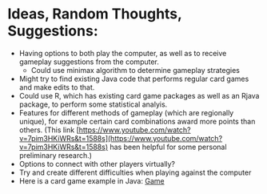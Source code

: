 # Ideas, Random Thoughts, Suggestions:

- Having options to both play the computer, as well as to receive gameplay suggestions from the computer. 
    - Could use minimax algorithm to determine gameplay strategies
- Might try to find existing Java code that performs regular card games and make edits to that.
- Could use R, which has existing card game packages as well as an Rjava package, to perform some statistical analyis. 
- Features for different methods of gameplay (which are regionally unique), for example certain card combinations award more points than others.  (This link [https://www.youtube.com/watch?v=7pim3HKiWRs&t=1588s](https://www.youtube.com/watch?v=7pim3HKiWRs&t=1588s) has been helpful for some personal preliminary research.)
- Options to connect with other players virtually?
- Try and create different difficulties when playing against the computer
- Here is a card game example in Java: [Game](http://www.techdive.in/java/card-game-using-java#:~:text=By%20arunraj.%20Here%20is%20a%20simple%20game%20played,number%20wins%20the%20round%20and%20gets%20a%20point.)


